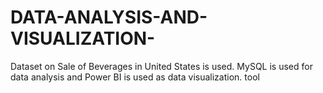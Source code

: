 # DATA-ANALYSIS-AND-VISUALIZATION-
Dataset on Sale of Beverages in United States is used. MySQL is used for data analysis and Power BI is used as data visualization. tool 

